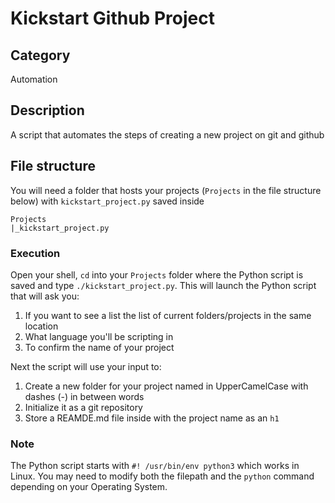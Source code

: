 # Kickstart Github Project
## Category
Automation
## Description
A script that automates the steps of creating a new project on git and github
## File structure
You will need a folder that hosts your projects (`Projects` in the file structure below) with `kickstart_project.py` saved inside
```
Projects
|_kickstart_project.py

```
### Execution
Open your shell, `cd` into your `Projects` folder where the Python script is saved and type `./kickstart_project.py`. This will launch the Python script that will ask you:
1. If you want to see a list the list of current folders/projects in the same location
2. What language you'll be scripting in
3. To confirm the name of your project

Next the script will use your input to:
1. Create a new folder for your project named in UpperCamelCase with dashes (-) in between words
2. Initialize it as a git repository
3. Store a REAMDE.md file inside with the project name as an `h1`

### Note
The Python script starts with `#! /usr/bin/env python3` which works in Linux. You may need to modify both the filepath and the `python` command depending on your Operating System.